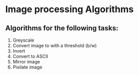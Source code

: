 # Image processing Algorithms

## Algorithms for the following tasks:

1. Greyscale
2. Convert image to with a threshold (b/w)
3. Invert
4. Convert to ASCII
5. Mirror image
6. Pixilate image
